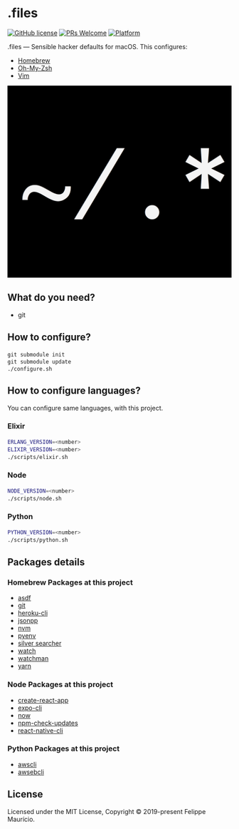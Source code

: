 # .files

[![GitHub license](https://img.shields.io/badge/license-MIT-blue.svg)](https://github.com/felippemauricio/dotfiles/blob/master/LICENSE.md)
[![PRs Welcome](https://img.shields.io/badge/PRs-welcome-brightgreen.svg)](https://github.com/felippemauricio/dotfiles/pulls)
[![Platform](https://img.shields.io/badge/platform-macos-lightgrey.svg)](https://www.apple.com/lae/macos/mojave/)

.files — Sensible hacker defaults for macOS. This configures:

- [Homebrew](https://github.com/Homebrew/brew)
- [Oh-My-Zsh](https://github.com/robbyrussell/oh-my-zsh)
- [Vim](https://github.com/felippemauricio/vimrc)

![](https://raw.githubusercontent.com/felippemauricio/dotfiles/master/docs/images/dotfiles.png?token=ABGSCLLGMXT3TODIYNK3ZYK44CVIG)

## What do you need?

- git

## How to configure?

```
git submodule init
git submodule update
./configure.sh
```

## How to configure languages?

You can configure same languages, with this project.

### Elixir
```sh
ERLANG_VERSION=<number> 
ELIXIR_VERSION=<number>
./scripts/elixir.sh
```

### Node
```sh
NODE_VERSION=<number> 
./scripts/node.sh
```

### Python
```sh
PYTHON_VERSION=<number> 
./scripts/python.sh
```

## Packages details

### Homebrew Packages at this project

- [asdf](https://github.com/asdf-vm/asdf)
- [git](https://git-scm.com/)
- [heroku-cli](https://devcenter.heroku.com/articles/heroku-cli)
- [jsonpp](https://jmhodges.github.io/jsonpp/)
- [nvm](https://github.com/creationix/nvm)
- [pyenv](https://github.com/pyenv/pyenv)
- [silver searcher](https://github.com/ggreer/the_silver_searcher)
- [watch](http://osxdaily.com/2010/08/22/install-watch-command-on-os-x/)
- [watchman](https://facebook.github.io/watchman)
- [yarn](https://yarnpkg.com/en/)

### Node Packages at this project

- [create-react-app](https://www.npmjs.com/package/create-react-app)
- [expo-cli](https://www.npmjs.com/package/expo-cli)
- [now](https://www.npmjs.com/package/now)
- [npm-check-updates](https://www.npmjs.com/package/npm-check-updates)
- [react-native-cli](https://www.npmjs.com/package/react-native-cli)

### Python Packages at this project

- [awscli](https://pypi.org/project/awscli)
- [awsebcli](https://pypi.org/project/awsebcli)

## License

Licensed under the MIT License, Copyright © 2019-present Felippe Maurício.